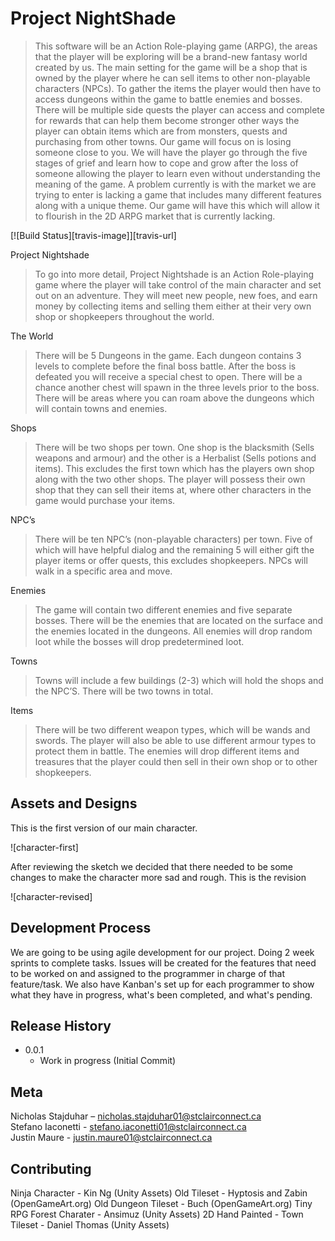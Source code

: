 # Project NightShade
> This software will be an Action Role-playing game (ARPG), the areas that the player will be exploring will be a brand-new fantasy world created by us. The main setting for the game will be a shop that is owned by the player where he can sell items to other non-playable characters (NPCs). To gather the items the player would then have to access dungeons within the game to battle enemies and bosses. There will be multiple side quests the player can access and complete for rewards that can help them become stronger other ways the player can obtain items which are from monsters, quests and purchasing from other towns. Our game will focus on is losing someone close to you. We will have the player go through the five stages of grief and learn how to cope and grow after the loss of someone allowing the player to learn even without understanding the meaning of the game. A problem currently is with the market we are trying to enter is lacking a game that includes many different features along with a unique theme. Our game will have this which will allow it to flourish in the 2D ARPG market that is currently lacking.

[![Build Status][travis-image]][travis-url]

Project Nightshade

   >To go into more detail, Project Nightshade is an Action Role-playing game where the player will take control of the main character and set out on an adventure. They will meet new people, new foes, and earn money by collecting items and selling them either at their very own shop or shopkeepers throughout the world.
  
The World

   >There will be 5 Dungeons in the game. Each dungeon contains 3 levels to complete before the final boss battle. After the boss is defeated you will receive a special chest to open. There will be a chance another chest will spawn in the three levels prior to the boss. There will be areas where you can roam above the dungeons which will contain towns and enemies.

Shops

  >There will be two shops per town. One shop is the blacksmith (Sells weapons and armour) and the other is a Herbalist (Sells potions and items). This excludes the first town which has the players own shop along with the two other shops. The player will possess their own shop that they can sell their items at, where other characters in the game would purchase your items.
  
NPC’s

   >There will be ten NPC’s (non-playable characters) per town. Five of which will have helpful dialog and the remaining 5 will either gift the player items or offer quests, this excludes shopkeepers. NPCs will walk in a specific area and move.
    
Enemies

   >The game will contain two different enemies and five separate bosses. There will be the enemies that are located on the surface and the enemies located in the dungeons. All enemies will drop random loot while the bosses will drop predetermined loot.
  
Towns

   >Towns will include a few buildings (2-3) which will hold the shops and the NPC’S. There will be two towns in total.

Items
  >There will be two different weapon types, which will be wands and swords. The player will also be able to use different armour types to protect them in battle. The enemies will drop different items and treasures that the player could then sell in their own shop or to other shopkeepers.


## Assets and Designs

This is the first version of our main character.

![character-first]


After reviewing the sketch we decided that there needed to be some changes to make the character more sad and rough. This is the revision

![character-revised]

## Development Process

We are going to be using agile development for our project. Doing 2 week sprints to complete tasks. Issues will be created for the features that need to be worked on and assigned to the programmer in charge of that feature/task. We also have Kanban's set up for each programmer to show what they have in progress, what's been completed, and what's pending.

## Release History

* 0.0.1
    * Work in progress (Initial Commit)

## Meta

   Nicholas Stajduhar – nicholas.stajduhar01@stclairconnect.ca  
   Stefano Iaconetti - stefano.iaconetti01@stclairconnect.ca  
   Justin Maure - justin.maure01@stclairconnect.ca  


## Contributing

Ninja Character - Kin Ng (Unity Assets)
Old Tileset - Hyptosis and Zabin (OpenGameArt.org)
Old Dungeon Tileset - Buch (OpenGameArt.org)
Tiny RPG Forest Charater - Ansimuz (Unity Assets)
2D Hand Painted - Town Tileset - Daniel Thomas (Unity Assets)
